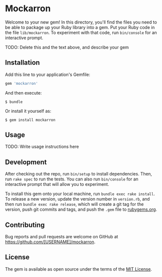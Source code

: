 # Mockarron

Welcome to your new gem! In this directory, you'll find the files you need to be able to package up your Ruby library into a gem. Put your Ruby code in the file `lib/mockarron`. To experiment with that code, run `bin/console` for an interactive prompt.

TODO: Delete this and the text above, and describe your gem

## Installation

Add this line to your application's Gemfile:

```ruby
gem 'mockarron'
```

And then execute:

    $ bundle

Or install it yourself as:

    $ gem install mockarron

## Usage

TODO: Write usage instructions here

## Development

After checking out the repo, run `bin/setup` to install dependencies. Then, run `rake spec` to run the tests. You can also run `bin/console` for an interactive prompt that will allow you to experiment.

To install this gem onto your local machine, run `bundle exec rake install`. To release a new version, update the version number in `version.rb`, and then run `bundle exec rake release`, which will create a git tag for the version, push git commits and tags, and push the `.gem` file to [rubygems.org](https://rubygems.org).

## Contributing

Bug reports and pull requests are welcome on GitHub at https://github.com/[USERNAME]/mockarron.

## License

The gem is available as open source under the terms of the [MIT License](https://opensource.org/licenses/MIT).
